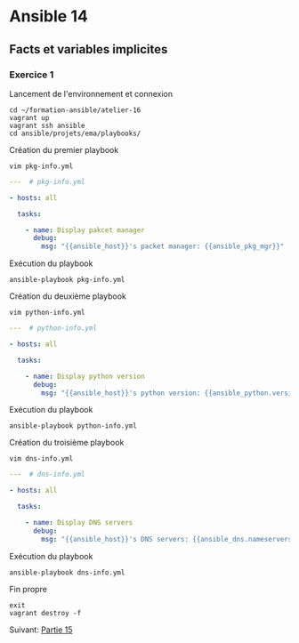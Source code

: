 # Ansible 14
## Facts et variables implicites
### Exercice 1
Lancement de l'environnement et connexion
```console
cd ~/formation-ansible/atelier-16
vagrant up
vagrant ssh ansible
cd ansible/projets/ema/playbooks/
```

Création du premier playbook
```console
vim pkg-info.yml
```
```yml
---  # pkg-info.yml

- hosts: all

  tasks:

    - name: Display pakcet manager
      debug:
        msg: "{{ansible_host}}'s packet manager: {{ansible_pkg_mgr}}"
```

Exécution du playbook
```console
ansible-playbook pkg-info.yml
```

Création du deuxième playbook
```console
vim python-info.yml
```
```yml
---  # python-info.yml

- hosts: all

  tasks:

    - name: Display python version
      debug:
        msg: "{{ansible_host}}'s python version: {{ansible_python.version.major}}.{{ansible_python.version.minor}}.{{ansible_python.version.micro}}"
```

Exécution du playbook
```console
ansible-playbook python-info.yml
```

Création du troisième playbook
```console
vim dns-info.yml
```
```yml
---  # dns-info.yml

- hosts: all

  tasks:

    - name: Display DNS servers
      debug:
        msg: "{{ansible_host}}'s DNS servers: {{ansible_dns.nameservers}}"
```

Exécution du playbook
```console
ansible-playbook dns-info.yml
```

Fin propre
```console
exit
vagrant destroy -f
```

Suivant: [Partie 15](https://github.com/Thecoolmagnet/formation-ansible-ema/blob/main/Ansible_15/Ansible_15.1.md)
